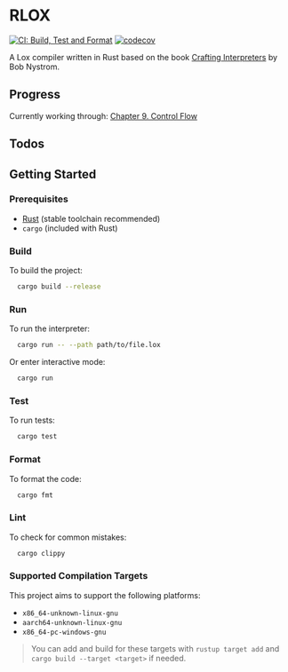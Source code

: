 # RLOX
[![CI: Build, Test and Format](https://github.com/ID-UNCLEAR/rlox/actions/workflows/ci.yml/badge.svg)](https://github.com/ID-UNCLEAR/rlox/actions/workflows/ci.yml)
[![codecov](https://codecov.io/gh/ID-UNCLEAR/rlox/graph/badge.svg?token=EBKZOOVXKZ)](https://codecov.io/gh/ID-UNCLEAR/rlox)

A Lox compiler written in Rust based on the book [Crafting Interpreters](https://craftinginterpreters.com) by Bob Nystrom.

## Progress
Currently working through: [Chapter 9. Control Flow](https://craftinginterpreters.com/control-flow.html)

## Todos

## Getting Started

### Prerequisites
- [Rust](https://www.rust-lang.org/tools/install) (stable toolchain recommended)
- `cargo` (included with Rust)

### Build
To build the project:

```bash
  cargo build --release
```

### Run
To run the interpreter:

```bash
  cargo run -- --path path/to/file.lox
```

Or enter interactive mode:

```bash
  cargo run
```

### Test
To run tests:

```bash
  cargo test
```

### Format
To format the code:

```bash
  cargo fmt
```

### Lint
To check for common mistakes:

```bash
  cargo clippy
```

### Supported Compilation Targets

This project aims to support the following platforms:

- `x86_64-unknown-linux-gnu`
- `aarch64-unknown-linux-gnu`
- `x86_64-pc-windows-gnu`

> You can add and build for these targets with `rustup target add` and `cargo build --target <target>` if needed.
